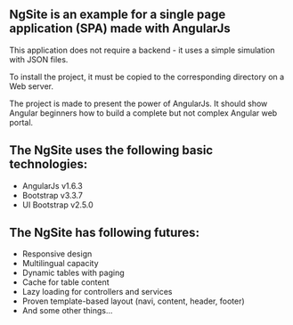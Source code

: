 NgSite is an example for a single page application (SPA) made with AngularJs
--
This application does not require a backend - it uses a simple simulation with JSON files.

To install the project, it must be copied to the corresponding directory on a Web server.

The project is made to present the power of AngularJs. It should show Angular beginners how to build a complete but not complex Angular web portal.

The NgSite uses the following basic technologies:
--
- AngularJs v1.6.3
- Bootstrap v3.3.7
- UI Bootstrap v2.5.0

The NgSite has following futures:
--
- Responsive design
- Multilingual capacity
- Dynamic tables with paging
- Cache for table content
- Lazy loading for controllers and services
- Proven template-based layout (navi, content, header, footer)
- And some other things...
